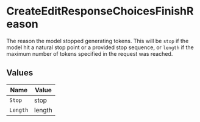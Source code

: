 # CreateEditResponseChoicesFinishReason

The reason the model stopped generating tokens. This will be `stop` if the model hit a natural stop point or a provided stop sequence,
or `length` if the maximum number of tokens specified in the request was reached.



## Values

| Name     | Value    |
| -------- | -------- |
| `Stop`   | stop     |
| `Length` | length   |
